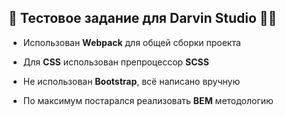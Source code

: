 ## 🚀 Тестовое задание для Darvin Studio 🐒🧍‍

- Использован **Webpack** для общей сборки проекта

- Для **CSS** использован препроцессор **SCSS**

- Не использован **Bootstrap**, всё написано вручную

- По максимум постарался реализовать **BEM** методологию
